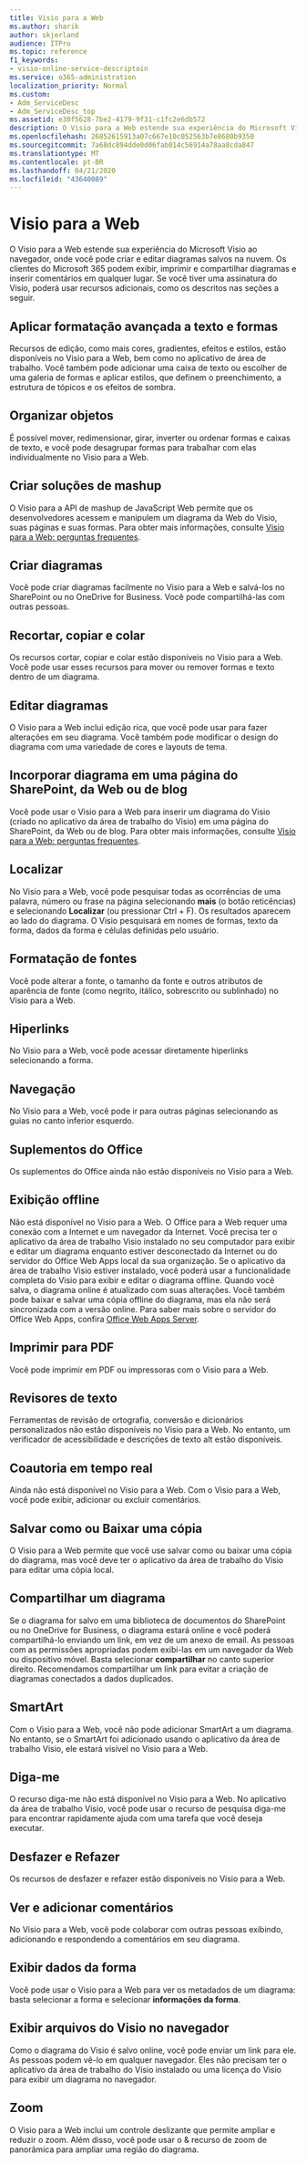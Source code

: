 ```yaml
---
title: Visio para a Web
ms.author: sharik
author: skjerland
audience: ITPro
ms.topic: reference
f1_keywords:
- visio-online-service-descriptoin
ms.service: o365-administration
localization_priority: Normal
ms.custom:
- Adm_ServiceDesc
- Adm_ServiceDesc_top
ms.assetid: e30f5628-7be2-4179-9f31-c1fc2e6db572
description: O Visio para a Web estende sua experiência do Microsoft Visio ao navegador, onde você pode criar e editar diagramas salvos na nuvem. Os clientes do Microsoft 365 podem exibir, imprimir e compartilhar diagramas e inserir comentários em qualquer lugar.
ms.openlocfilehash: 26852615913a07c667e10c052563b7e8680b9350
ms.sourcegitcommit: 7a68dc894dde0d06fab014c56914a78aa8cda847
ms.translationtype: MT
ms.contentlocale: pt-BR
ms.lasthandoff: 04/21/2020
ms.locfileid: "43640089"
---
```

# <a name="visio-for-the-web"></a>Visio para a Web

O Visio para a Web estende sua experiência do Microsoft Visio ao navegador, onde você pode criar e editar diagramas salvos na nuvem. Os clientes do Microsoft 365 podem exibir, imprimir e compartilhar diagramas e inserir comentários em qualquer lugar. Se você tiver uma assinatura do Visio, poderá usar recursos adicionais, como os descritos nas seções a seguir.
  
## <a name="apply-rich-formatting-to-text-and-shapes"></a>Aplicar formatação avançada a texto e formas

Recursos de edição, como mais cores, gradientes, efeitos e estilos, estão disponíveis no Visio para a Web, bem como no aplicativo de área de trabalho. Você também pode adicionar uma caixa de texto ou escolher de uma galeria de formas e aplicar estilos, que definem o preenchimento, a estrutura de tópicos e os efeitos de sombra.
  
## <a name="arrange-objects"></a>Organizar objetos

É possível mover, redimensionar, girar, inverter ou ordenar formas e caixas de texto, e você pode desagrupar formas para trabalhar com elas individualmente no Visio para a Web.
  
## <a name="build-mashup-solutions"></a>Criar soluções de mashup

O Visio para a API de mashup de JavaScript Web permite que os desenvolvedores acessem e manipulem um diagrama da Web do Visio, suas páginas e suas formas. Para obter mais informações, consulte [Visio para a Web: perguntas frequentes](https://support.office.com/article/e6647040-2fca-42ec-9fa5-d16a4e39e0ee).
  
## <a name="create-diagrams"></a>Criar diagramas

Você pode criar diagramas facilmente no Visio para a Web e salvá-los no SharePoint ou no OneDrive for Business. Você pode compartilhá-las com outras pessoas.
  
## <a name="cut-copy-and-paste"></a>Recortar, copiar e colar

Os recursos cortar, copiar e colar estão disponíveis no Visio para a Web. Você pode usar esses recursos para mover ou remover formas e texto dentro de um diagrama.
  
## <a name="edit-diagrams"></a>Editar diagramas

O Visio para a Web inclui edição rica, que você pode usar para fazer alterações em seu diagrama. Você também pode modificar o design do diagrama com uma variedade de cores e layouts de tema.
  
## <a name="embed-diagram-in-a-sharepoint-web-or-blog-page"></a>Incorporar diagrama em uma página do SharePoint, da Web ou de blog

Você pode usar o Visio para a Web para inserir um diagrama do Visio (criado no aplicativo da área de trabalho do Visio) em uma página do SharePoint, da Web ou de blog. Para obter mais informações, consulte [Visio para a Web: perguntas frequentes](https://support.office.com/article/e6647040-2fca-42ec-9fa5-d16a4e39e0ee).
  
## <a name="find"></a>Localizar

No Visio para a Web, você pode pesquisar todas as ocorrências de uma palavra, número ou frase na página selecionando **mais** (o botão reticências) e selecionando **Localizar** (ou pressionar Ctrl + F). Os resultados aparecem ao lado do diagrama. O Visio pesquisará em nomes de formas, texto da forma, dados da forma e células definidas pelo usuário.
  
## <a name="font-formatting"></a>Formatação de fontes

Você pode alterar a fonte, o tamanho da fonte e outros atributos de aparência de fonte (como negrito, itálico, sobrescrito ou sublinhado) no Visio para a Web.
  
## <a name="hyperlinks"></a>Hiperlinks

No Visio para a Web, você pode acessar diretamente hiperlinks selecionando a forma.
  
## <a name="navigation"></a>Navegação

No Visio para a Web, você pode ir para outras páginas selecionando as guias no canto inferior esquerdo.
  
## <a name="office-add-ins"></a>Suplementos do Office

Os suplementos do Office ainda não estão disponíveis no Visio para a Web.
  
## <a name="offline-viewing"></a>Exibição offline

Não está disponível no Visio para a Web. O Office para a Web requer uma conexão com a Internet e um navegador da Internet. Você precisa ter o aplicativo da área de trabalho Visio instalado no seu computador para exibir e editar um diagrama enquanto estiver desconectado da Internet ou do servidor do Office Web Apps local da sua organização. Se o aplicativo da área de trabalho Visio estiver instalado, você poderá usar a funcionalidade completa do Visio para exibir e editar o diagrama offline. Quando você salva, o diagrama online é atualizado com suas alterações. Você também pode baixar e salvar uma cópia offline do diagrama, mas ela não será sincronizada com a versão online. Para saber mais sobre o servidor do Office Web Apps, confira [Office Web Apps Server](https://docs.microsoft.com/webappsserver/how-office-web-apps-work-on-premises-with-sharepoint-2013).
  
## <a name="print-to-pdf"></a>Imprimir para PDF

Você pode imprimir em PDF ou impressoras com o Visio para a Web.
  
## <a name="proofing-tools"></a>Revisores de texto

Ferramentas de revisão de ortografia, conversão e dicionários personalizados não estão disponíveis no Visio para a Web. No entanto, um verificador de acessibilidade e descrições de texto alt estão disponíveis.
  
## <a name="real-time-co-authoring"></a>Coautoria em tempo real

Ainda não está disponível no Visio para a Web. Com o Visio para a Web, você pode exibir, adicionar ou excluir comentários.
  
## <a name="save-as-or-download-a-copy"></a>Salvar como ou Baixar uma cópia

O Visio para a Web permite que você use salvar como ou baixar uma cópia do diagrama, mas você deve ter o aplicativo da área de trabalho do Visio para editar uma cópia local.
  
## <a name="share-a-diagram"></a>Compartilhar um diagrama

Se o diagrama for salvo em uma biblioteca de documentos do SharePoint ou no OneDrive for Business, o diagrama estará online e você poderá compartilhá-lo enviando um link, em vez de um anexo de email. As pessoas com as permissões apropriadas podem exibi-las em um navegador da Web ou dispositivo móvel. Basta selecionar **compartilhar** no canto superior direito. Recomendamos compartilhar um link para evitar a criação de diagramas conectados a dados duplicados.
  
## <a name="smartart"></a>SmartArt

Com o Visio para a Web, você não pode adicionar SmartArt a um diagrama. No entanto, se o SmartArt foi adicionado usando o aplicativo da área de trabalho Visio, ele estará visível no Visio para a Web.
  
## <a name="tell-me"></a>Diga-me

O recurso diga-me não está disponível no Visio para a Web. No aplicativo da área de trabalho Visio, você pode usar o recurso de pesquisa diga-me para encontrar rapidamente ajuda com uma tarefa que você deseja executar.
  
## <a name="undo-and-redo"></a>Desfazer e Refazer

Os recursos de desfazer e refazer estão disponíveis no Visio para a Web.
  
## <a name="view-and-add-comments"></a>Ver e adicionar comentários

 No Visio para a Web, você pode colaborar com outras pessoas exibindo, adicionando e respondendo a comentários em seu diagrama. 
  
## <a name="view-shape-data"></a>Exibir dados da forma

Você pode usar o Visio para a Web para ver os metadados de um diagrama: basta selecionar a forma e selecionar **informações da forma**.
  
## <a name="view-visio-files-in-the-browser"></a>Exibir arquivos do Visio no navegador

Como o diagrama do Visio é salvo online, você pode enviar um link para ele. As pessoas podem vê-lo em qualquer navegador. Eles não precisam ter o aplicativo da área de trabalho do Visio instalado ou uma licença do Visio para exibir um diagrama no navegador.
  
## <a name="zoom"></a>Zoom

O Visio para a Web inclui um controle deslizante que permite ampliar e reduzir o zoom. Além disso, você pode usar o &amp; recurso de zoom de panorâmica para ampliar uma região do diagrama.
  